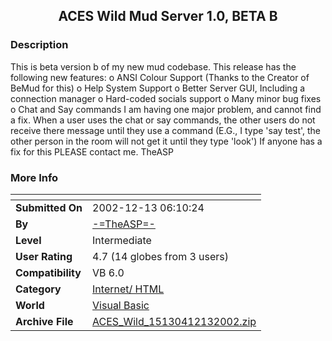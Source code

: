 ﻿<div align="center">

## ACES Wild Mud Server 1\.0, BETA B


</div>

### Description

This is beta version b of my new mud codebase. This release has the following new features: o ANSI Colour Support (Thanks to the Creator of BeMud for this)   o Help System Support   o Better Server GUI, Including a connection manager   o Hard-coded socials support   o Many minor bug fixes   o Chat and Say commands              I am having one major problem, and cannot find a fix. When a user uses the chat or say commands, the other users do not receive there message until they use a command (E.G., I type 'say test', the other person in the room will not get it until they type 'look') If anyone has a fix for this PLEASE contact me.                                    TheASP
 
### More Info
 


<span>             |<span>
---                |---
**Submitted On**   |2002-12-13 06:10:24
**By**             |[\-=TheASP=\-](https://github.com/Planet-Source-Code/PSCIndex/blob/master/ByAuthor/theasp.md)
**Level**          |Intermediate
**User Rating**    |4.7 (14 globes from 3 users)
**Compatibility**  |VB 6\.0
**Category**       |[Internet/ HTML](https://github.com/Planet-Source-Code/PSCIndex/blob/master/ByCategory/internet-html__1-34.md)
**World**          |[Visual Basic](https://github.com/Planet-Source-Code/PSCIndex/blob/master/ByWorld/visual-basic.md)
**Archive File**   |[ACES\_Wild\_15130412132002\.zip](https://github.com/Planet-Source-Code/theasp-aces-wild-mud-server-1-0-beta-b__1-41579/archive/master.zip)








